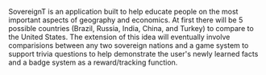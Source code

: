 SovereignT is an application built to help educate people on the most important aspects of geography and economics.  At first there will be 5 possible countries (Brazil, Russia, India, China, and Turkey) to compare to the United States.  The extension of this idea will eventually involve comparisions between any two sovereign nations and a game system to support trivia questions to help demonstrate the user's newly learned facts and a badge system as a reward/tracking function.


